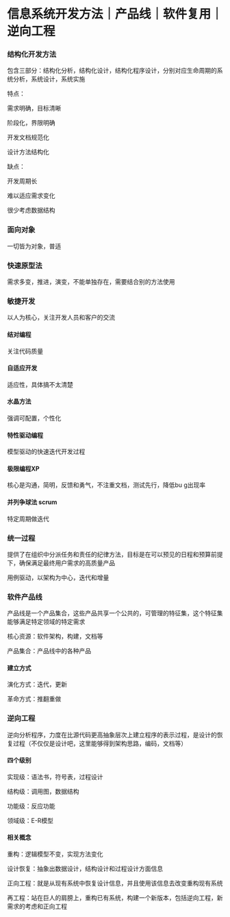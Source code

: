 # 信息系统开发方法｜产品线｜软件复用｜逆向工程 

### 结构化开发方法

包含三部分：结构化分析，结构化设计，结构化程序设计，分别对应生命周期的系统分析，系统设计，系统实施

特点：

需求明确，目标清晰

阶段化，界限明确

开发文档规范化

设计方法结构化

缺点：

开发周期长

难以适应需求变化

很少考虑数据结构



### 面向对象

一切皆为对象，普适

### **快速原型法**

需求多变，推进，演变，不能单独存在，需要结合别的方法使用

### 敏捷开发

以人为核心，关注开发人员和客户的交流

#### 结对编程

关注代码质量

#### 自适应开发

适应性，具体搞不太清楚

#### 水晶方法

强调可配置，个性化

#### 特性驱动编程

模型驱动的快速迭代开发过程

#### 极限编程XP

核心是沟通，简明，反馈和勇气，不注重文档，测试先行，降低bu g出现率

#### 并列争球法 scrum

特定周期做迭代



### 统一过程

提供了在组织中分派任务和责任的纪律方法，目标是在可以预见的日程和预算前提下，确保满足最终用户需求的高质量产品

用例驱动，以架构为中心，迭代和增量



### 软件产品线

产品线是一个产品集合，这些产品共享一个公共的，可管理的特征集，这个特征集能够满足特定领域的特定需求

核心资源：软件架构，构建，文档等

产品集合：产品线中的各种产品

#### 建立方式

演化方式：迭代，更新

革命方式：推翻重做



### 逆向工程

逆向分析程序，力度在比源代码更高抽象层次上建立程序的表示过程，是设计的恢复过程（不仅仅是设计吧，这里能够得到架构思路，编码，文档等）

#### 四个级别

实现级：语法书，符号表，过程设计

结构级：调用图，数据结构

功能级：反应功能

领域级：E-R模型

#### 相关概念

重构：逻辑模型不变，实现方法变化

设计恢复：抽象出数据设计，结构设计和过程设计方面信息

正向工程：就是从现有系统中恢复设计信息，并且使用该信息去改变重构现有系统

再工程：站在巨人的肩膀上，重构已有系统，构建一个新版本，包括逆向工程，新需求的考虑和正向工程